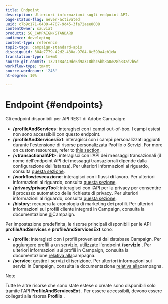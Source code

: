 ```yaml
---
title: Endpoint
description: Ulteriori informazioni sugli endpoint API.
page-status-flag: never-activated
uuid: c7b9c171-0409-4707-9d45-3fa72aee8008
contentOwner: sauviat
products: SG_CAMPAIGN/STANDARD
audience: developing
content-type: reference
topic-tags: campaign-standard-apis
discoiquuid: 304e7779-42d2-430a-9704-8c599a4eb1da
translation-type: tm+mt
source-git-commit: 1321c84c49de6d9a318bbc5bb8a0e28b332d2b5d
workflow-type: tm+mt
source-wordcount: '243'
ht-degree: 10%

---
```



# Endpoint {#endpoints}

Gli endpoint disponibili per  API REST di Adobe Campaign:

* **/profileAndServices**: interagisci con i campi out-of-box. I campi estesi non sono accessibili con questo endpoint.
* **/profileAndServicesExt**: interagisci con i campi personalizzati aggiunti durante l&#39;estensione di risorse personalizzata Profilo o Servizi. For more on custom resources, refer to [this section](../../api/using/custom-resources.md).
* **/&lt;transactionalAPI>**: interagisci con l&#39;API dei messaggi transazionali (il nome dell&#39;endpoint API dei messaggi transazionali dipende dalla configurazione dell&#39;istanza). Per ulteriori informazioni al riguardo, consulta [questa sezione](../../api/using/managing-transactional-messages.md).
* **/workflow/esecuzione**: interagisci con i flussi di lavoro. Per ulteriori informazioni al riguardo, consulta [questa sezione](../../api/using/controlling-a-workflow.md).
* **/privacy/privacyTool**: interagisci con l’API per la privacy per consentire il processo automatico delle richieste di privacy. Per ulteriori informazioni al riguardo, consulta [questa sezione](../../api/using/creating-a-privacy-request.md).
* **/history**: recupera la cronologia di marketing dei profili. Per ulteriori informazioni sui profili cliente integrati in Campaign, consulta la documentazione [di](https://helpx.adobe.com/campaign/standard/audiences/using/integrated-customer-profile.html)Campaign.

Per impostazione predefinita, le risorse principali disponibili per le API **profileAndServices** e **profileAndServicesExt** sono:

* **/profile**: interagisci con i profili provenienti dal database Campaign. Per aggiungere profili a un servizio, utilizzate l&#39;endpoint **/servizio** . Per ulteriori informazioni sui profili in Campaign, consulta la documentazione [relativa alla](https://helpx.adobe.com/campaign/standard/audiences/using/about-profiles.html)campagna.
* **/service**: gestire i servizi di iscrizione. Per ulteriori informazioni sui servizi in Campaign, consulta la documentazione [relativa alla](https://helpx.adobe.com/campaign/standard/audiences/using/creating-a-service.html)campagna.

>[!NOTE]
>
>Tutte le altre risorse che sono state estese o create sono disponibili solo tramite l&#39;API **ProfileAndServicesExt** . Per essere accessibili, devono essere collegati alla risorsa **Profilo** .
